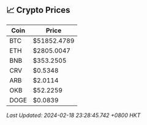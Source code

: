 ## 📈 Crypto Prices

| Coin | Price |
| ---- | ----- |
| BTC | $51852.4789 |
| ETH | $2805.0047 |
| BNB | $353.2505 |
| CRV | $0.5348 |
| ARB | $2.0114 |
| OKB | $52.2259 |
| DOGE | $0.0839 |

_Last Updated: 2024-02-18 23:28:45.742 +0800 HKT_